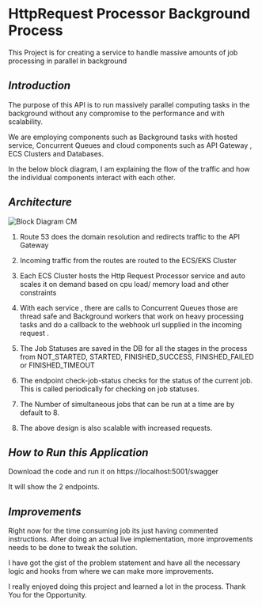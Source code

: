 # HttpRequest Processor Background Process
This Project is for creating a service to handle massive amounts of  job processing in parallel in background


## *Introduction*


The purpose of this API is to run massively parallel computing tasks in the background without any compromise to the performance and with scalability.

We are employing components such as Background tasks with hosted service, Concurrent Queues and cloud components such as API Gateway , ECS Clusters and Databases.

In the below block diagram, I am explaining the flow of the traffic and how the individual components interact with each other.


## *Architecture*

![Block Diagram CM](https://user-images.githubusercontent.com/1848726/208124135-5ae42e29-6f91-4267-b372-0ac349e1b0d4.png)



1. Route 53 does the domain resolution and redirects traffic to the API Gateway

2. Incoming traffic from  the routes  are routed to the ECS/EKS Cluster

3. Each ECS Cluster hosts the Http Request Processor service and auto scales it on demand based on cpu load/ memory load and other constraints

4. With each service , there are calls to Concurrent Queues those are thread safe and Background workers that work on heavy processing tasks and do a callback to the webhook url supplied in the incoming request .

5. The Job Statuses are saved in the DB for all the stages in the process from NOT_STARTED, STARTED, FINISHED_SUCCESS, FINISHED_FAILED or FINISHED_TIMEOUT

6. The endpoint check-job-status checks for the status of the current job. This is called periodically for checking on job statuses.

7. The Number of simultaneous jobs that can be run at a time are by default to 8.

8. The above design is also scalable with increased requests.

## *How to Run this Application*

Download the code and run it on https://localhost:5001/swagger

It will show the 2 endpoints. 


## *Improvements*

Right now for the time consuming job its just having commented instructions. After doing an actual live implementation, more improvements needs to be done to tweak the solution.

I have got the gist of the problem statement and have all the necessary logic and hooks from where we can make more improvements.

I really enjoyed doing this project and learned a lot in the process. Thank You for the Opportunity.
